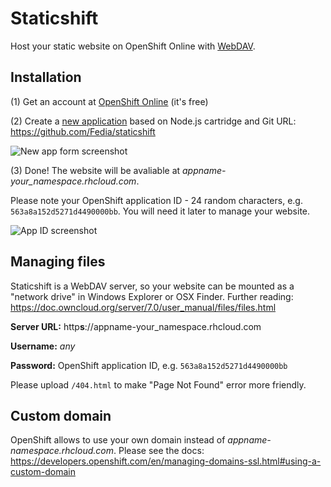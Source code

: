 # Staticshift
Host your static website on OpenShift Online with [WebDAV](https://wikipedia.org/wiki/WebDAV).

## Installation
(1) Get an account at [OpenShift Online](https://www.openshift.com) (it's free)

(2) Create a [new application](https://openshift.redhat.com/app/console/application_types) based on Node.js cartridge and Git URL: https://github.com/Fedia/staticshift

![New app form screenshot](https://cloud.githubusercontent.com/assets/1292964/10955298/e0ef1c2c-8363-11e5-84a3-54848611d3e1.png)

(3) Done! The website will be avaliable at _appname-your_namespace.rhcloud.com_.

Please note your OpenShift application ID - 24 random characters, e.g. `563a8a152d5271d4490000bb`. You will need it later to manage your website. 

![App ID screenshot](https://cloud.githubusercontent.com/assets/1292964/10956134/3ce3f844-836a-11e5-87c7-9c4f68d845f4.png)

## Managing files
Staticshift is a WebDAV server, so your website can be mounted as a "network drive" in Windows Explorer or OSX Finder. Further reading: https://doc.owncloud.org/server/7.0/user_manual/files/files.html

**Server URL:** http**s**://appname-your_namespace.rhcloud.com

**Username:** _any_

**Password:** OpenShift application ID, e.g. `563a8a152d5271d4490000bb`

Please upload `/404.html` to make "Page Not Found" error more friendly.

## Custom domain
OpenShift allows to use your own domain instead of _appname-namespace.rhcloud.com_.
Please see the docs: https://developers.openshift.com/en/managing-domains-ssl.html#using-a-custom-domain
